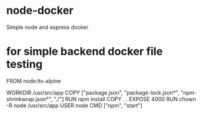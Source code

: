 # node-docker
Simple node and express docker 


# for simple backend docker file testing 

FROM node:lts-alpine

WORKDIR /usr/src/app
COPY ["package.json", "package-lock.json*", "npm-shrinkwrap.json*", "./"]
RUN npm install
COPY . .
EXPOSE 4000
RUN chown -R node /usr/src/app
USER node
CMD ["npm", "start"]



